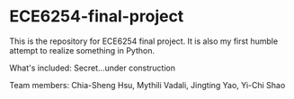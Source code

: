# ECE6254-final-project

This is the repository for ECE6254 final project. It is also my first humble attempt to realize something in Python. 

What's included:
Secret...under construction

Team members: Chia-Sheng Hsu, Mythili Vadali, Jingting Yao, Yi-Chi Shao
